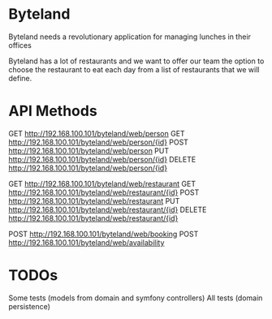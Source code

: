 Byteland
========================

Byteland needs a revolutionary application for managing lunches in their offices

Byteland has a lot of restaurants and we want to offer our team the option to 
choose the restaurant to eat each day from a list of restaurants that we will define.


API Methods
========================

GET http://192.168.100.101/byteland/web/person
GET http://192.168.100.101/byteland/web/person/{id}
POST http://192.168.100.101/byteland/web/person
PUT http://192.168.100.101/byteland/web/person/{id}
DELETE http://192.168.100.101/byteland/web/person/{id}

GET http://192.168.100.101/byteland/web/restaurant
GET http://192.168.100.101/byteland/web/restaurant/{id}
POST http://192.168.100.101/byteland/web/restaurant
PUT http://192.168.100.101/byteland/web/restaurant/{id}
DELETE http://192.168.100.101/byteland/web/restaurant/{id}

POST http://192.168.100.101/byteland/web/booking
POST http://192.168.100.101/byteland/web/availability

TODOs
=====================
Some tests (models from domain and symfony controllers)
All tests (domain persistence)

